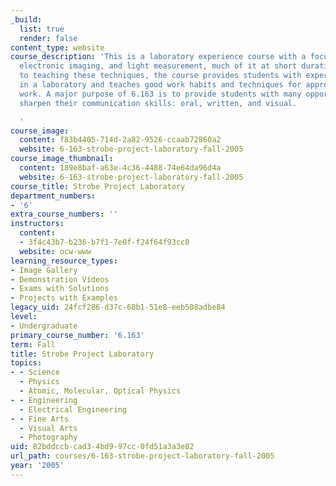 ```yaml
---
_build:
  list: true
  render: false
content_type: website
course_description: 'This is a laboratory experience course with a focus on photography,
  electronic imaging, and light measurement, much of it at short duration. In addition
  to teaching these techniques, the course provides students with experience working
  in a laboratory and teaches good work habits and techniques for approaching laboratory
  work. A major purpose of 6.163 is to provide students with many opportunities to
  sharpen their communication skills: oral, written, and visual.

  '
course_image:
  content: f83b4405-714d-2a82-9526-ccaab72860a2
  website: 6-163-strobe-project-laboratory-fall-2005
course_image_thumbnail:
  content: 189e8baf-a63e-4c36-4488-74e64da96d4a
  website: 6-163-strobe-project-laboratory-fall-2005
course_title: Strobe Project Laboratory
department_numbers:
- '6'
extra_course_numbers: ''
instructors:
  content:
  - 3f4c43b7-b236-b7f1-7e0f-f24f64f93cc0
  website: ocw-www
learning_resource_types:
- Image Gallery
- Demonstration Videos
- Exams with Solutions
- Projects with Examples
legacy_uid: 24fcf286-d37c-68b1-51e8-eeb508adbe84
level:
- Undergraduate
primary_course_number: '6.163'
term: Fall
title: Strobe Project Laboratory
topics:
- - Science
  - Physics
  - Atomic, Molecular, Optical Physics
- - Engineering
  - Electrical Engineering
- - Fine Arts
  - Visual Arts
  - Photography
uid: 82bddccb-cad3-4bd9-97cc-0fd51a3a3e82
url_path: courses/6-163-strobe-project-laboratory-fall-2005
year: '2005'
---
```

